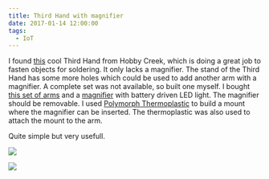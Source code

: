 ```yaml
---
title: Third Hand with magnifier
date: 2017-01-14 12:00:00
tags:
  - IoT
---
```


I found [this](https://www.hobbycreek.com/products/third-hand) cool Third Hand from Hobby Creek, which is doing a great job to fasten objects for soldering.
It only lacks a magnifier.
The stand of the Third Hand has some more holes which could be used to add another arm with a magnifier.
A complete set was not available, so built one myself.
I bought [this set of arms](https://www.amazon.de/gp/product/B008O14864/) and a [magnifier](https://www.amazon.de/gp/product/B017ASRKO8/) with battery driven LED light.
The magnifier should be removable.
I used [Polymorph Thermoplastic](http://www.thermoworx.com/polymorph/) to build a mount where the magnifier can be inserted.
The thermoplastic was also used to attach the mount to the arm.

Quite simple but very usefull.

![](/images/third-hand-magnifier-1.jpg)

![](/images/third-hand-magnifier-2.jpg)
